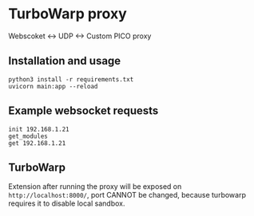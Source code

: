 # TurboWarp proxy

Webscoket <-> UDP <-> Custom PICO proxy

## Installation and usage

```
python3 install -r requirements.txt
uvicorn main:app --reload
```

## Example websocket requests

```
init 192.168.1.21
get_modules
get 192.168.1.21
```

## TurboWarp

Extension after running the proxy will be exposed on `http://localhost:8000/`, port CANNOT be changed, because turbowarp requires it to disable local sandbox.
